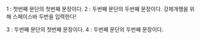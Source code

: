 1 : 첫번째 문단의 첫번째 문장이다.
2 : 두번째 문단의 두번째 문장이다.
강제개행을 위해 스페이스바 두번을 입력한다!  
    
    
    
3 : 두번째 문단의 첫번째 문장이다.
4 : 두번째 문단의 두번째 문장이다.
